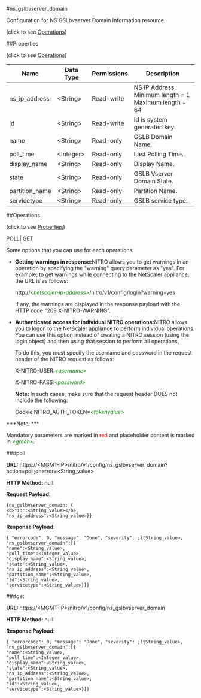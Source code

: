#ns_gslbvserver_domain



Configuration for NS GSLbvserver Domain Information resource.

<span>(click to see [Operations](#operations))</span>



##Properties 

<span>(click to see [Operations](#operations))</span>





<table><thead><tr><th>Name</th><th>Data Type</th><th>Permissions</th><th>Description</th></tr></thead><tbody><tr><td>ns_ip_address</td><td>&lt;String></td><td>Read-write</td><td>NS IP Address.<br>Minimum length = 1<br>Maximum length = 64</td></tr><tr><td>id</td><td>&lt;String></td><td>Read-write</td><td>Id is system generated key.</td></tr><tr><td>name</td><td>&lt;String></td><td>Read-only</td><td>GSLB Domain Name.</td></tr><tr><td>poll_time</td><td>&lt;Integer></td><td>Read-only</td><td>Last Polling Time.</td></tr><tr><td>display_name</td><td>&lt;String></td><td>Read-only</td><td>Display Name.</td></tr><tr><td>state</td><td>&lt;String></td><td>Read-only</td><td>GSLB Vserver Domain State.</td></tr><tr><td>partition_name</td><td>&lt;String></td><td>Read-only</td><td>Partition Name.</td></tr><tr><td>servicetype</td><td>&lt;String></td><td>Read-only</td><td>GSLB service type.</td></tr></tbody></table>

##Operations 

<span>(click to see [Properties](#properties))</span>





[POLL](#poll)| [GET](#get)





Some options that you can use for each operations:

<ul><li><p><b>Getting warnings in response:</b>NITRO allows you to get warnings in an operation by specifying the "warning" query parameter as "yes". For example, to get warnings while connecting to the NetScaler appliance, the URL is as follows:</p><p>http://<span style="color:green;font-style:italic;">&lt;netscaler-ip-address&gt;</span>/nitro/v1/config/login?warning=yes</p><p>If any, the warnings are displayed in the response payload with the HTTP code "209 X-NITRO-WARNING".</p></li><li><p><b>Authenticated access for individual NITRO operations:</b>NITRO allows you to logon to the NetScaler appliance to perform individual operations. You can use this option instead of creating a NITRO session (using the login object) and then using that session to perform all operations,</p><p>To do this, you must specify the username and password in the request header of the NITRO request as follows:</p><p>X-NITRO-USER:<span style="color:green;font-style:italic;">&lt;username&gt;</span></p><p>X-NITRO-PASS:<span style="color:green;font-style:italic;">&lt;password&gt;</span></p><p><b>Note: </b>In such cases, make sure that the request header DOES not include the following:</p><p>Cookie:NITRO_AUTH_TOKEN=<span style="color:green;font-style:italic;">&lt;tokenvalue&gt;</span></p></li></ul>







***Note: *** 

Mandatory parameters are marked in <span style="color:#FF0000;">red</span> and placeholder content is marked in <span style="color:green;font-style:italic">&lt;green&gt;</span>.



###poll







<b>URL: </b>https://&lt;MGMT-IP&gt;/nitro/v1/config/ns_gslbvserver_domain?action=poll;onerror=&lt;String_value&gt;

<b>HTTP Method: </b>null

<b>Request Payload: </b>
```
{ns_gslbvserver_domain: {
<b>"id":<String_value></b>,
"ns_ip_address":<String_value>}}
```

<b>Response Payload: </b>
```
{ "errorcode": 0, "message": "Done", "severity": ;ltString_value>, "ns_gslbvserver_domain":[{
"name":<String_value>,
"poll_time":<Integer_value>,
"display_name":<String_value>,
"state":<String_value>,
"ns_ip_address":<String_value>,
"partition_name":<String_value>,
"id":<String_value>,
"servicetype":<String_value>}]}
```







###get







<b>URL: </b>https://&lt;MGMT-IP&gt;/nitro/v1/config/ns_gslbvserver_domain

<b>HTTP Method: </b>null

<b>Response Payload: </b>
```
{ "errorcode": 0, "message": "Done", "severity": ;ltString_value>, "ns_gslbvserver_domain":[{
"name":<String_value>,
"poll_time":<Integer_value>,
"display_name":<String_value>,
"state":<String_value>,
"ns_ip_address":<String_value>,
"partition_name":<String_value>,
"id":<String_value>,
"servicetype":<String_value>}]}
```







